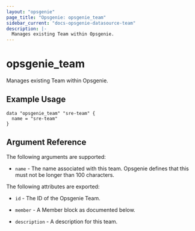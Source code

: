 ```yaml
---
layout: "opsgenie"
page_title: "Opsgenie: opsgenie_team"
sidebar_current: "docs-opsgenie-datasource-team"
description: |-
  Manages existing Team within Opsgenie.
---
```


# opsgenie\_team

Manages existing Team within Opsgenie.

## Example Usage

```hcl
data "opsgenie_team" "sre-team" {
  name = "sre-team"
}
```

## Argument Reference

The following arguments are supported:

* `name` - The name associated with this team. Opsgenie defines that this must not be longer than 100 characters.

The following attributes are exported:

* `id` - The ID of the Opsgenie Team.

* `member` - A Member block as documented below.

* `description` - A description for this team.
